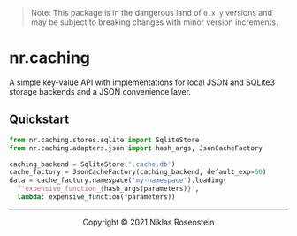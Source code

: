 
> Note: This package is in the dangerous land of `0.x.y` versions and may be subject to breaking
> changes with minor version increments.

# nr.caching

A simple key-value API with implementations for local JSON and SQLite3 storage backends and a JSON convenience layer.

## Quickstart

```py
from nr.caching.stores.sqlite import SqliteStore
from nr.caching.adapters.json import hash_args, JsonCacheFactory

caching_backend = SqliteStore('.cache.db')
cache_factory = JsonCacheFactory(caching_backend, default_exp=60)
data = cache_factory.namespace('my-namespace').loading(
  f'expensive_function_{hash_args(parameters)}',
  lambda: expensive_function(*parameters))
```

---

<p align="center">Copyright &copy; 2021 Niklas Rosenstein</p>
